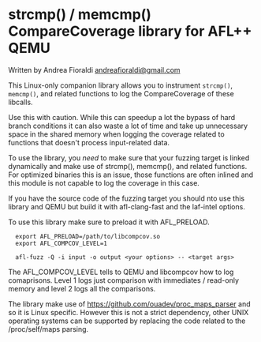 # strcmp() / memcmp() CompareCoverage library for AFL++ QEMU

  Written by Andrea Fioraldi <andreafioraldi@gmail.com>

This Linux-only companion library allows you to instrument `strcmp()`, `memcmp()`,
and related functions to log the CompareCoverage of these libcalls.

Use this with caution. While this can speedup a lot the bypass of hard
branch conditions it can also waste a lot of time and take up unnecessary space
in the shared memory when logging the coverage related to functions that
doesn't process input-related data.

To use the library, you *need* to make sure that your fuzzing target is linked
dynamically and make use of strcmp(), memcmp(), and related functions.
For optimized binaries this is an issue, those functions are often inlined
and this module is not capable to log the coverage in this case.

If you have the source code of the fuzzing target you should nto use this
library and QEMU but build it with afl-clang-fast and the laf-intel options.

To use this library make sure to preload it with AFL_PRELOAD.

```
  export AFL_PRELOAD=/path/to/libcompcov.so
  export AFL_COMPCOV_LEVEL=1

  afl-fuzz -Q -i input -o output <your options> -- <target args>
```

The AFL_COMPCOV_LEVEL tells to QEMU and libcompcov how to log comaprisons.
Level 1 logs just comparison with immediates / read-only memory and level 2
logs all the comparisons.

The library make use of https://github.com/ouadev/proc_maps_parser and so it is
Linux specific. However this is not a strict dependency, other UNIX operating
systems can be supported by replacing the code related to the
/proc/self/maps parsing.